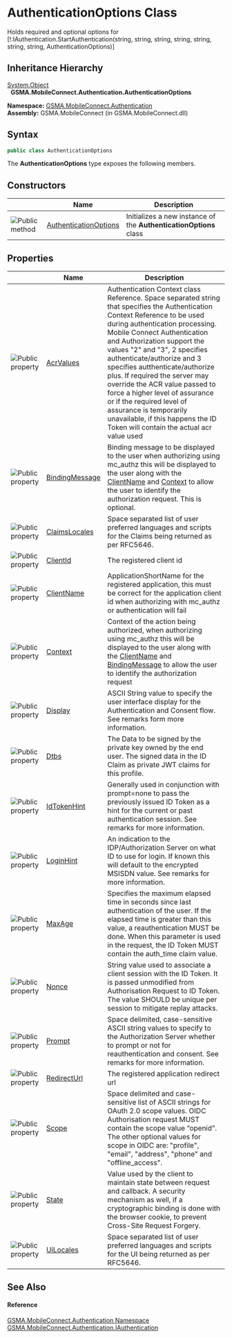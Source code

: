 AuthenticationOptions Class
===========================
Holds required and optional options for [!:IAuthentication.StartAuthentication(string, string, string, string, string, string, string, AuthenticationOptions)]


Inheritance Hierarchy
---------------------
[System.Object][1]  
  **GSMA.MobileConnect.Authentication.AuthenticationOptions**  

**Namespace:** [GSMA.MobileConnect.Authentication][2]  
**Assembly:** GSMA.MobileConnect (in GSMA.MobileConnect.dll)

Syntax
------

```csharp
public class AuthenticationOptions
```

The **AuthenticationOptions** type exposes the following members.


Constructors
------------

                 | Name                       | Description                                                       
---------------- | -------------------------- | ----------------------------------------------------------------- 
![Public method] | [AuthenticationOptions][3] | Initializes a new instance of the **AuthenticationOptions** class 


Properties
----------

                   | Name                | Description                                                                                                                                                                                                                                                                                                                                                                                                                                                                                                                                                          
------------------ | ------------------- | -------------------------------------------------------------------------------------------------------------------------------------------------------------------------------------------------------------------------------------------------------------------------------------------------------------------------------------------------------------------------------------------------------------------------------------------------------------------------------------------------------------------------------------------------------------------- 
![Public property] | [AcrValues][4]      | Authentication Context class Reference. Space separated string that specifies the Authentication Context Reference to be used during authentication processing. Mobile Connect Authentication and Authorization support the values "2" and "3", 2 specifies authenticate/authorize and 3 specifies autthenticate/authorize plus. If required the server may override the ACR value passed to force a higher level of assurance or if the required level of assurance is temporarily unavailable, if this happens the ID Token will contain the actual acr value used 
![Public property] | [BindingMessage][5] | Binding message to be displayed to the user when authorizing using mc_authz this will be displayed to the user along with the [ClientName][6] and [Context][7] to allow the user to identify the authorization request. This is optional.                                                                                                                                                                                                                                                                                                                            
![Public property] | [ClaimsLocales][8]  | Space separated list of user preferred languages and scripts for the Claims being returned as per RFC5646.                                                                                                                                                                                                                                                                                                                                                                                                                                                           
![Public property] | [ClientId][9]       | The registered client id                                                                                                                                                                                                                                                                                                                                                                                                                                                                                                                                             
![Public property] | [ClientName][6]     | ApplicationShortName for the registered application, this must be correct for the application client id when authorizing with mc_authz or authentication will fail                                                                                                                                                                                                                                                                                                                                                                                                   
![Public property] | [Context][7]        | Context of the action being authorized, when authorizing using mc_authz this will be displayed to the user along with the [ClientName][6] and [BindingMessage][5] to allow the user to identify the authorization request                                                                                                                                                                                                                                                                                                                                            
![Public property] | [Display][10]       | ASCII String value to specify the user interface display for the Authentication and Consent flow. See remarks form more information.                                                                                                                                                                                                                                                                                                                                                                                                                                 
![Public property] | [Dtbs][11]          | The Data to be signed by the private key owned by the end user. The signed data in the ID Claim as private JWT claims for this profile.                                                                                                                                                                                                                                                                                                                                                                                                                              
![Public property] | [IdTokenHint][12]   | Generally used in conjunction with prompt=none to pass the previously issued ID Token as a hint for the current or past authentication session. See remarks for more information.                                                                                                                                                                                                                                                                                                                                                                                    
![Public property] | [LoginHint][13]     | An indication to the IDP/Authorization Server on what ID to use for login. If known this will default to the encrypted MSISDN value. See remarks for more information.                                                                                                                                                                                                                                                                                                                                                                                               
![Public property] | [MaxAge][14]        | Specifies the maximum elapsed time in seconds since last authentication of the user. If the elapsed time is greater than this value, a reauthentication MUST be done. When this parameter is used in the request, the ID Token MUST contain the auth_time claim value.                                                                                                                                                                                                                                                                                               
![Public property] | [Nonce][15]         | String value used to associate a client session with the ID Token. It is passed unmodified from Authorisation Request to ID Token. The value SHOULD be unique per session to mitigate replay attacks.                                                                                                                                                                                                                                                                                                                                                                
![Public property] | [Prompt][16]        | Space delimited, case-sensitive ASCII string values to specify to the Authorization Server whether to prompt or not for reauthentication and consent. See remarks for more information.                                                                                                                                                                                                                                                                                                                                                                              
![Public property] | [RedirectUrl][17]   | The registered application redirect url                                                                                                                                                                                                                                                                                                                                                                                                                                                                                                                              
![Public property] | [Scope][18]         | Space delimited and case-sensitive list of ASCII strings for OAuth 2.0 scope values. OIDC Authorisation request MUST contain the scope value “openid”. The other optional values for scope in OIDC are: "profile", "email", "address", "phone" and "offline_access".                                                                                                                                                                                                                                                                                                 
![Public property] | [State][19]         | Value used by the client to maintain state between request and callback. A security mechanism as well, if a cryptographic binding is done with the browser cookie, to prevent Cross-Site Request Forgery.                                                                                                                                                                                                                                                                                                                                                            
![Public property] | [UiLocales][20]     | Space separated list of user preferred languages and scripts for the UI being returned as per RFC5646.                                                                                                                                                                                                                                                                                                                                                                                                                                                               


See Also
--------

#### Reference
[GSMA.MobileConnect.Authentication Namespace][2]  
[GSMA.MobileConnect.Authentication.IAuthentication][21]  

[1]: http://msdn.microsoft.com/en-us/library/e5kfa45b
[2]: ../README.md
[3]: _ctor.md
[4]: AcrValues.md
[5]: BindingMessage.md
[6]: ClientName.md
[7]: Context.md
[8]: ClaimsLocales.md
[9]: ClientId.md
[10]: Display.md
[11]: Dtbs.md
[12]: IdTokenHint.md
[13]: LoginHint.md
[14]: MaxAge.md
[15]: Nonce.md
[16]: Prompt.md
[17]: RedirectUrl.md
[18]: Scope.md
[19]: State.md
[20]: UiLocales.md
[21]: ../IAuthentication/README.md
[22]: ../../_icons/Help.png
[Public method]: ../../_icons/pubmethod.gif "Public method"
[Public property]: ../../_icons/pubproperty.gif "Public property"